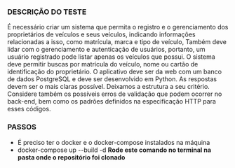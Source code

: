 ### DESCRIÇÃO DO TESTE

É necessário criar um sistema que permita o registro e o gerenciamento dos proprietários
de veículos e seus veículos, indicando informações relacionadas a isso, como matrícula,
marca e tipo de veículo,
Também deve lidar com o gerenciamento e autenticação de usuários, portanto, um usuário
registrado pode listar apenas os veículos que possui.
O sistema deve permitir buscas por matrícula do veículo, nome ou cartão de identificação
do proprietário. O aplicativo deve ser da web com um banco de dados PostgreSQL e deve
ser desenvolvido em Python.
As respostas devem ser o mais claras possível. Deixamos a estrutura a seu critério.
Considere também os possíveis erros de validação que podem ocorrer no back-end, bem
como os padrões definidos na especificação HTTP para esses códigos.

### PASSOS

* É preciso ter o docker e o docker-compose instalados na máquina
* docker-compose up --build -d  <b>Rode este comando no terminal na pasta onde o repositório foi clonado<b>  
